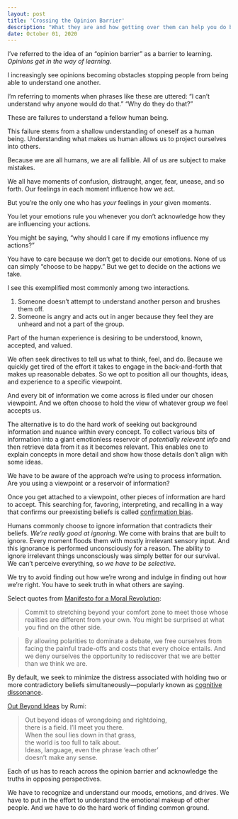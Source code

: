 ```yaml
---
layout: post
title: 'Crossing the Opinion Barrier'
description: "What they are and how getting over them can help you do better."
date: October 01, 2020
---
```


I’ve referred to the idea of an “opinion barrier” as a barrier to learning. *Opinions get in the way of learning*.

I increasingly see opinions becoming obstacles stopping people from being able to understand one another.

I’m referring to moments when phrases like these are uttered:
“I can’t understand why anyone would do that.” “Why do they do that?”

These are failures to understand a fellow human being.

This failure stems from a shallow understanding of oneself as a human being. Understanding what makes us human allows us to project ourselves into others.

Because we are all humans, we are all fallible. All of us are subject to make mistakes.

We all have moments of confusion, distraught, anger, fear, unease, and so forth. Our feelings in each moment influence how we act.

But you’re the only one who has *your* feelings in *your* given moments. 

You let your emotions rule you whenever you don’t acknowledge how they are influencing your actions.

You might be saying, “why should I care if my emotions influence my actions?”

You have to care because we don’t get to decide our emotions. None of us can simply “choose to be happy.” But we get to decide on the actions we take.

I see this exemplified most commonly among two interactions.

1. Someone doesn’t attempt to understand another person and brushes them off.
2. Someone is angry and acts out in anger because they feel they are unheard and not a part of the group.

Part of the human experience is desiring to be understood, known, accepted, and valued.

We often seek directives to tell us what to think, feel, and do. Because we quickly get tired of the effort it takes to engage in the back-and-forth that makes up reasonable debates. So we opt to position all our thoughts, ideas, and experience to a specific viewpoint.

And every bit of information we come across is filed under our chosen viewpoint. And we often choose to hold the view of whatever group we feel accepts us.

The alternative is to do the hard work of seeking out background information and nuance within every concept. To collect various bits of information into a giant emotionless reservoir of *potentially relevant info* and then retrieve data from it as it becomes relevant. This enables one to explain concepts in more detail and show how those details don’t align with some ideas.

We have to be aware of the approach we’re using to process information. Are you using a viewpoint or a reservoir of information?

Once you get attached to a viewpoint, other pieces of information are hard to accept. This searching for, favoring, interpreting, and recalling in a way that confirms our preexisting beliefs is called [confirmation bias](https://effectiviology.com/confirmation-bias/).

Humans commonly choose to ignore information that contradicts their beliefs. *We’re really good at ignoring*. We come with brains that are built to ignore. Every moment floods them with mostly irrelevant sensory input. And this ignorance is performed unconsciously for a reason. The ability to ignore irrelevant things unconsciously was simply better for our survival. We can’t perceive everything, so *we have to be selective*.

We try to avoid finding out how we’re wrong and indulge in finding out how we’re right. You have to seek truth in what others are saying. 

Select quotes from [Manifesto for a Moral Revolution](https://lukasmurdock.com/manifesto-for-a-moral-revolution/):

> Commit to stretching beyond your comfort zone to meet those whose realities are different from your own. You might be surprised at what you find on the other side.

> By allowing polarities to dominate a debate, we free ourselves from facing the painful trade-offs and costs that every choice entails. And we deny ourselves the opportunity to rediscover that we are better than we think we are.


By default, we seek to minimize the distress associated with holding two or more contradictory beliefs simultaneously—popularly known as [cognitive dissonance](https://en.wikipedia.org/wiki/Cognitive_dissonance).

[Out Beyond Ideas](https://nationalpoetryday.co.uk/poem/out-beyond-ideas/) by Rumi:
> Out beyond ideas of wrongdoing and rightdoing,\
there is a field. I’ll meet you there.\
When the soul lies down in that grass,\
the world is too full to talk about.\
Ideas, language, even the phrase ‘each other’\
doesn’t make any sense.

Each of us has to reach across the opinion barrier and acknowledge the truths in opposing perspectives.

We have to recognize and understand our moods, emotions, and drives. We have to put in the effort to understand the emotional makeup of other people. And we have to do the hard work of finding common ground.

